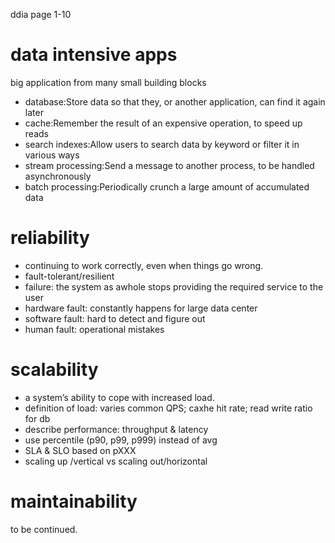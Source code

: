ddia page 1-10

# data intensive apps
big application from many small building blocks
- database:Store data so that they, or another 
application, can find it again later
- cache:Remember the result of an 
expensive operation, to speed up reads
- search indexes:Allow users to search data by 
keyword or filter it in various ways
- stream processing:Send a message to another 
process, to be handled asynchronously
- batch processing:Periodically crunch a large 
amount of accumulated data

# reliability
- continuing to work correctly, even when things go
wrong.
- fault-tolerant/resilient
- failure: the system as awhole stops providing the required
service to the user
- hardware fault: constantly happens for large data center
- software fault: hard to detect and figure out
- human fault: operational mistakes

# scalability
- a system’s ability to cope with increased load.
- definition of load: varies common QPS; caxhe hit rate; read write ratio for db
- describe performance: throughput & latency
- use percentile (p90,  p99,  p999)  instead of avg
- SLA & SLO based on pXXX
- scaling up /vertical vs scaling out/horizontal

# maintainability
to be continued. 
